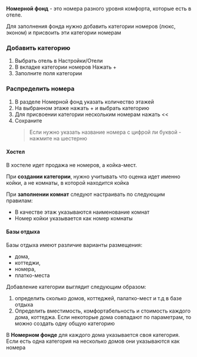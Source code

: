 **Номерной фонд** - это номера разного уровня комфорта, которые есть в отеле.

Для заполнения фонда нужно добавить категории номеров (люкс, эконом) и присвоить эти категории номерам

### Добавить категорию
1. Выбрать отель в Настройки/Отели
2. В вкладке категории номеров Нажать +
3. Заполните поля категории

### Распределить номера
1. В разделе Номерной фонд указать количество этажей
2. На выбранном этаже нажать + и выбрать категорию
3. Для присвоении категории нескольким номерам нажать <<
4. Сохраните 
	> Если нужно указать название номера с цифрой ли буквой - нажмите на шестерню
#### Хостел
В хостеле идет продажа не номеров, а койка-мест.

При **создании категории**, нужно учитывать что оценка идет именно койки, а не комнаты, в которой находится койка

При **заполнении комнат** следуют настраивать по следующим правилам:
- В качестве этаж указываются наименование комнат
- Номер койки указывается как номер комнаты

#### Базы отдыха
Базы отдыха имеют различие варианты размещения:
- дома, 
- коттеджи, 
- номера, 
- платко-места

Добавление категории выглядит следующим образом:
1. определить сколько домов, коттеджей, палатко-мест и т.д в базе отдыха
2. Определить вместимость, комфортабельность и стоимость каждого дома, коттеджа. Если некоторые дома совпадают по параметрам, то можно создать одну общую категорию

В **Номерном фонде** для каждого дома указывается своя категория. Если есть одна категория на несколько домов они указываются как номера